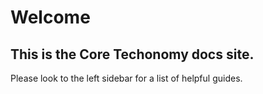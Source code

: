 # Welcome

## This is the Core Techonomy docs site.

Please look to the left sidebar for a list of helpful guides.